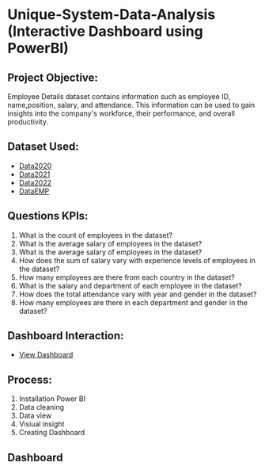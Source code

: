# Unique-System-Data-Analysis (Interactive Dashboard using PowerBI)
## Project Objective:
Employee Details dataset contains information
such as employee ID, name,position, salary, and attendance.
This information can be used to gain insights into the company's
workforce, their performance, and overall productivity.

## Dataset Used:
- <a href="https://github.com/piyush89-ram/Data-Analysis-Dashboard/blob/main/2020.xlsx">Data2020<a/>
- <a href="https://github.com/piyush89-ram/Data-Analysis-Dashboard/blob/main/2021.xlsx">Data2021<a/>
- <a href="https://github.com/piyush89-ram/Data-Analysis-Dashboard/blob/main/2022.xlsx">Data2022<a/>
- <a href="https://github.com/piyush89-ram/Data-Analysis-Dashboard/blob/main/EMP%20Attendance.xlsx">DataEMP<a/>


## Questions KPIs:
1) What is the count of employees in the dataset?
2) What is the average salary of employees in the dataset?
3) What is the average salary of employees in the dataset?
4) How does the sum of salary vary with experience levels of employees in the dataset?
5) How many employees are there from each country in the dataset?
6) What is the salary and department of each employee in the dataset?
7) How does the total attendance vary with year and gender in the dataset?
8) How many employees are there in each department and gender in the dataset?

## Dashboard Interaction:
- <a href="https://github.com/piyush89-ram/Data-Analysis-Dashboard/blob/main/screenshot.pdf ">View Dashboard<a/>

## Process:
1) Installation Power BI
2) Data cleaning
3) Data view
4) Visiual insight
5) Creating Dashboard

## Dashboard

